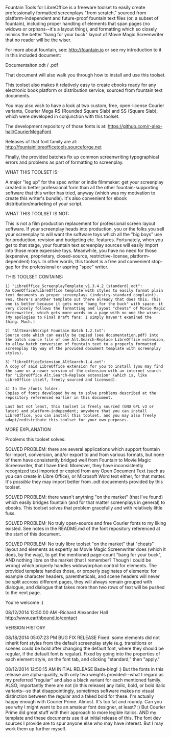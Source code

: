 Fountain Tools for LibreOffice is a freeware toolset to easily create professionally formatted screenplays "from scratch," sourced from platform-independent and future-proof fountain text files (or, a subset of fountain), including proper handling of elements that span pages (no widows or orphans--it's a layout thing), and formatting which so closely mimics the better "bang for your buck" layout of Movie Magic Screenwriter that no reader will be the wiser.

For more about fountain, see: http://fountain.io or see my introduction to it in this included document:

Documentaiton.odt / .pdf

That document will also walk you through how to install and use this toolset.

This toolset also makes it relatively easy to create ebooks ready for any electronic book platform or distribution service, sourced from fountain text documents.

You may also wish to have a look at two custom, free, open-license Courier variants, Courier Mega RS (Rounded Square Slab) and SS (Square Slab), which were developed in conjunction with this toolset.

The development repository of those fonts is at:
https://github.com/r-alex-hall/CourierMegaFont

Releases of that font family are at:
http://fountainlibreofficetools.sourceforge.net

Finally, the provided batches fix up common screenwriting typographical errors and problems as part of formatting to screenplay.


WHAT THIS TOOLSET IS:

A major "leg up" for the spec writer or indie filmmaker: get your screenplay created in better professional form than all the other fountain-supporting software that this writer has tried, anyway (which was my motivation to create this writer's bundle). It's also convenient for ebook distribution/marketing of your script.


WHAT THIS TOOLSET IS NOT:

This is not a film production replacement for professional screen layout software. If your screenplay heads into production, you or the folks you sell your screenplay to will want the software toys which all the "big boys" use for production, revision and budgeting etc. features. Fortunately, when you get to that stage, your fountain text screenplay sources will easily import into those more expensive toys. Meanwhile, you have no need for those (expensive, proprietary, closed-source, restrictive-license, platform-dependent) toys. In other words, this toolset is a free and convenient stop-gap for the professional or aspring "spec" writer.


THIS TOOLSET CONTAINS:

	1) "LibreOffice_ScreenplayTemplate_v1.3.4.2 (standard).odt":
	An OpenOffice/LibreOffice template with styles to easily format plain text documents as proper screenplays (industry-standard complaint). Yes, there's another template out there already that does this. This one is better because it gets more "bang for the buck" with space: it very closely follows the formatting and layout "cheats" of Movie Magic Screenwriter, which gets more words on a page with no one the wiser. (My apologies to Final Draft fans: I simply haven't examined the thing. Much.)

	2) "AltSearchScript Fountain Batch 1.2.txt":
	Source code which can easily be copied (see documentation.pdf) into the batch source file of one Alt.Search-Replace LibreOffice extension, to allow batch conversion of fountain text to a properly formatted screenplay (by way of the provided document template with screenplay styles).

	3) "libreOfficeExtension_AltSearch-1.4.oxt":
	A copy of said LibreOffice extension for you to install (you may find the same or a newer version of the extension with an internet search for "LibreOffice Alt.Search-Replace extension" (which is, like LibreOffice itself, freely sourced and licensed).

	4) In the /fonts folder:
	Copies of fonts developed by me to solve problems described at the repository referenced earlier in this document.

	Last but not least, this toolset is freely sourced (GNU GPL v3 or later) and platform-independent; anywhere that you can install LibreOffice, you can install this toolset, and you may also freely adapt/redistribute this toolset for your own purposes.


MORE EXPLANATION

Problems this toolset solves:

SOLVED PROBLEM: there are several applications which support fountain for import, conversion, and/or export to and from various formats, but none of them have consistently bridged well from Fountain to Movie Magic Screenwriter, that I have tried. Moreover, they have inconsistently recognized text imported or copied from any Open Document Text (such as you can create in Libre Office), or Microsoft Word text either, for that matter. It's *possible* they may import better from .odt docuements provided by this toolset.

SOLVED PROBLEM: there wasn't anything "on the market" (that I've found) which easily bridges fountain (and for that matter screenplays in general) to ebooks. This toolset solves that problem gracefully and with relatively little fuss.

SOLVED PROBLEM: No truly open-source and free Courier fonts to my liking existed. See notes in the README.md of the font repository referenced at the start of this document.

SOLVED PROBLEM: No truly libre toolset "on the market" that "cheats" layout and elements as expertly as Movie Magic Screenwriter does (which it does, by the way), to get the mentioned page-count "bang for your buck", AND nothing libre on the market (that I remember? Though I could be wrong) which properly handles widow/orphan control for elements. The provided template handles those, or properly paginates of elements: for example character headers, parentheticals, and scene headers will never be split accross different pages, they will always remain grouped with dialogue, and dialogue that takes more than two rows of text will be pushed to the next page.

You're welcome :)

08/12/2014 12:50:00 AM -Richard Alexander Hall
http://www.earthbound.io/contact


VERSION HISTORY

08/18/2014 05:07:23 PM BUG FIX RELEASE
Fixed: some elements did not inherit font styles from the default screenplay style (e.g. transitions or scenes could be bold after changing the default font, where they should be regular, if the default font is regular). Fixed by going into the properties of each element style, on the font tab, and clicking "standard," then "apply."

08/12/2014 12:50:15 AM INITIAL RELEASE
Bada-bing! :) But the fonts in this release are alpha-quality, with only two weights provided--what I regard as my preferred "regular" and also a black variant for each mentioned family. ALSO, importantly there are not (in this release) any italic, bold, or bold italic variants--so that disappointingly, sometimes software makes no visual distinction between the regular and a faked bold for these. I'm actually happy enough with Courier Prime. Almost. It's too fat and roundy. Can you see why I might want to be an amateur font designer, at least? :) But Courier Prime did great stuff with their approach to more legible italics. AND my template and these documents use it at initial release of this. The font dev sources I provide are to spur anyone else who may have interest. But I may work them up further myself.